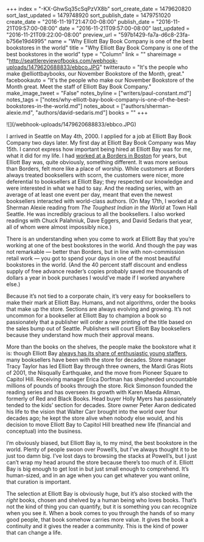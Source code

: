 +++
index = "-KX-GhwSq35cSqPzVX8b"
sort_create_date = 1479620820
sort_last_updated = 1479748920
sort_publish_date = 1479751020
create_date = "2016-11-19T21:47:00-08:00"
publish_date = "2016-11-21T09:57:00-08:00"
date = "2016-11-21T09:57:00-08:00"
last_updated = "2016-11-21T09:22:00-08:00"
preview_url = "597b1429-fa7a-d6c8-23fa-b756e19d4995"
name = "Why Elliott Bay Book Company is one of the best bookstores in the world"
title = "Why Elliott Bay Book Company is one of the best bookstores in the world"
type = "Column"
link = ""
shareimage = "http://seattlereviewofbooks.com/webhook-uploads/1479620688833/ebbco.JPG"
twitterauto = "It's the people who make @elliottbaybooks, our November Bookstore of the Month, great."
facebookauto = "It's the people who make our November Bookstore of the Month great. Meet the staff of Elliott Bay Book Company."
make_image_tweet = "False"
notes_byline = ["writers/paul-constant.md"]
notes_tags = ["notes/why-elliott-bay-book-company-is-one-of-the-best-bookstores-in-the-world.md"]
notes_about = ["authors/sherman-alexie.md", "authors/david-sedaris.md"]
books = ""
+++
<p class="image">![](/webhook-uploads/1479620688833/ebbco.JPG)</p>

I arrived in Seattle on May 4th, 2000. I applied for a job at Elliott Bay Book Company two days later. My first day at Elliott Bay Book Company was May 15th. I cannot express how important being hired at Elliott Bay was for me, what it did for my life. I had [worked at a Borders in Boston](https://medium.com/@paulconstant/books-without-borders-b8ccb08b5b8a#.ulv8hzjht) for years, but Elliott Bay was, quite obviously, something different. It was more serious than Borders, felt more like a place of worship. While customers at Borders always treated booksellers with scorn, the customers were nicer, more deferential to booksellers at Elliott Bay; they respected our knowledge and were interested in what we had to say. And the reading series, with an average of at least one event per day, meant that even the newest booksellers interacted with world-class authors. (On May 17th, I worked at a Sherman Alexie reading from *The Toughest Indian in the World* at Town Hall Seattle. He was incredibly gracious to all the booksellers. I also worked readings with Chuck Palahniuk, Dave Eggers, and David Sedaris that year, all of whom were almost impossibly nice.)

There is an understanding when you come to work at Elliott Bay that you’re working at one of the best bookstores in the world. And though the pay was not remarkable  — better than Borders, but in line with non-commission retail work — you got to spend your days in one of the most beautiful bookstores in the world. (And the 40 percent staff discount and endless supply of free advance reader’s copies probably saved me thousands of dollars a year in book purchases I would’ve made if I worked anywhere else.) 

Because it’s not tied to a corporate chain, it’s very easy for booksellers to make their mark at Elliott Bay. Humans, and not algorithms, order the books that make up the store. Sections are always evolving and growing. It’s not uncommon for a bookseller at Elliott Bay to champion a book so passionately that a publisher will order a new printing of the title based on the sales bump out of Seattle. Publishers will court Elliott Bay booksellers because they understand how much their approval means.

More than the books on the shelves, the people make the bookstore what it is: though Elliott Bay [always has its share of enthusiastic young staffers]( http://www.seattlereviewofbooks.com/notes/2016/11/14/talking-with-mary-thompson-one-of-elliott-bay-book-companys-newest-employees/), many booksellers have been with the store for decades. Store manager Tracy Taylor has led Elliott Bay through three owners, the Mardi Gras Riots of 2001, the Nisqually Earthquake, and the move from Pioneer Square to Capitol Hill. Receiving manager Erica Dorfman has shepherded uncountable millions of pounds of books through the store. Rick Simonson founded the reading series and has overseen its growth with Karen Maeda Allman, formerly of Red and Black Books. Head buyer Holly Myers has passionately tended to the kids’ section for decades. Store owner Peter Aaron dedicated his life to the vision that Walter Carr brought into the world over four decades ago; he kept the store alive when nobody else would, and his decision to move Elliott Bay to Capitol Hill breathed new life (financial and conceptual) into the business.

I’m obviously biased, but Elliott Bay is, to my mind, the best bookstore in the world. Plenty of people swoon over Powell’s, but I’ve always thought it to be just too damn big. I’ve lost days to browsing the stacks at Powell’s, but I just can’t wrap my head around the store because there’s too much of it. Elliott Bay is big enough to get lost in but just small enough to comprehend. It’s human-sized, and in an age when you can get whatever you want online, that curation is important. 

The selection at Elliott Bay is obviously huge, but it’s also stocked with the *right* books, chosen and shelved by a human being who loves books. That’s not the kind of thing you can quantify, but it is something you can recognize when you see it. When a book comes to you through the hands of so many good people, that book somehow carries more value. It gives the book a continuity and it gives the reader a community. This is the kind of power that can change a life.
